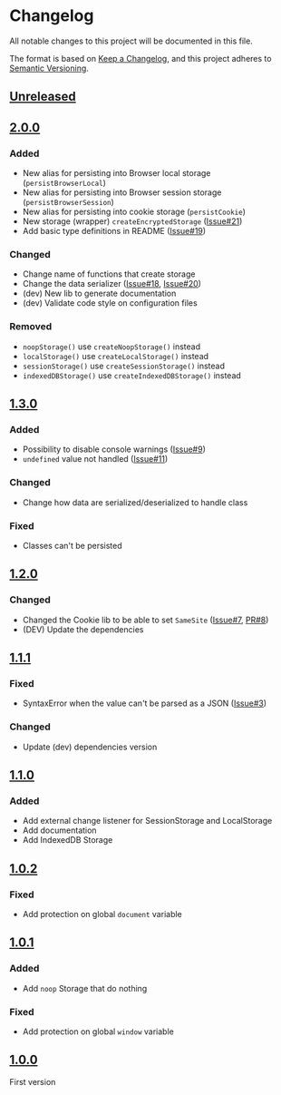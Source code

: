# Changelog
All notable changes to this project will be documented in this file.

The format is based on [Keep a Changelog](https://keepachangelog.com/en/1.0.0/),
and this project adheres to [Semantic Versioning](https://semver.org/spec/v2.0.0.html).

## [Unreleased]

## [2.0.0]

### Added

- New alias for persisting into Browser local storage (`persistBrowserLocal`)
- New alias for persisting into Browser session storage (`persistBrowserSession`)
- New alias for persisting into cookie storage (`persistCookie`)
- New storage (wrapper) `createEncryptedStorage` ([Issue#21])
- Add basic type definitions in README ([Issue#19])

### Changed

- Change name of functions that create storage
- Change the data serializer ([Issue#18], [Issue#20])
- (dev) New lib to generate documentation
- (dev) Validate code style on configuration files

### Removed

- `noopStorage()` use `createNoopStorage()` instead
- `localStorage()` use `createLocalStorage()` instead
- `sessionStorage()` use `createSessionStorage()` instead
- `indexedDBStorage()` use `createIndexedDBStorage()` instead

## [1.3.0]

### Added

- Possibility to disable console warnings ([Issue#9])
- `undefined` value not handled ([Issue#11])

### Changed

- Change how data are serialized/deserialized to handle class

### Fixed

- Classes can't be persisted

## [1.2.0]

### Changed

- Changed the Cookie lib to be able to set `SameSite` ([Issue#7], [PR#8])
- (DEV) Update the dependencies

## [1.1.1]

### Fixed

- SyntaxError when the value can't be parsed as a JSON ([Issue#3])

### Changed

- Update (dev) dependencies version

## [1.1.0]

### Added

- Add external change listener for SessionStorage and LocalStorage
- Add documentation
- Add IndexedDB Storage

## [1.0.2]

### Fixed

- Add protection on global `document` variable

## [1.0.1]

### Added

- Add `noop` Storage that do nothing

### Fixed

- Add protection on global `window` variable

## [1.0.0]

First version

[Unreleased]: https://github.com/MacFJA/svelte-persistent-store/compare/2.0.0...HEAD
[2.0.0]: https://github.com/MacFJA/svelte-persistent-store/compare/1.3.0...2.0.0
[1.3.0]: https://github.com/MacFJA/svelte-persistent-store/compare/1.2.0...1.3.0
[1.2.0]: https://github.com/MacFJA/svelte-persistent-store/compare/1.1.1...1.2.0
[1.1.1]: https://github.com/MacFJA/svelte-persistent-store/compare/1.1.0...1.1.1
[1.1.0]: https://github.com/MacFJA/svelte-persistent-store/compare/1.0.2...1.1.0
[1.0.2]: https://github.com/MacFJA/svelte-persistent-store/compare/1.0.1...1.0.2
[1.0.1]: https://github.com/MacFJA/svelte-persistent-store/compare/1.0.0...1.0.1
[1.0.0]: https://github.com/MacFJA/svelte-persistent-store/releases/tag/1.0.0

[Issue#3]: https://github.com/MacFJA/svelte-persistent-store/issues/3
[Issue#7]: https://github.com/MacFJA/svelte-persistent-store/issues/7
[Issue#9]: https://github.com/MacFJA/svelte-persistent-store/issues/9
[Issue#11]: https://github.com/MacFJA/svelte-persistent-store/issues/11
[Issue#18]: https://github.com/MacFJA/svelte-persistent-store/issues/18
[Issue#19]: https://github.com/MacFJA/svelte-persistent-store/issues/19
[Issue#20]: https://github.com/MacFJA/svelte-persistent-store/issues/20
[Issue#21]: https://github.com/MacFJA/svelte-persistent-store/issues/21
[PR#8]: https://github.com/MacFJA/svelte-persistent-store/pull/8
